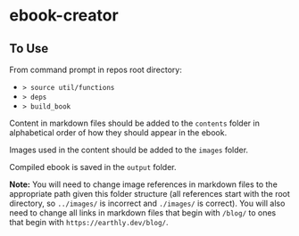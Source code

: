 # ebook-creator

## To Use

From command prompt in repos root directory:

* `> source util/functions`
* `> deps`
* `> build_book`

Content in markdown files should be added to the `contents` folder in alphabetical order of how they should appear in the ebook.

Images used in the content should be added to the `images` folder.

Compiled ebook is saved in the `output` folder.

**Note:**  You will need to change image references in markdown files to the appropriate path given this folder structure (all references start with the root directory, so `../images/` is incorrect and `./images/` is correct). You will also need to change all links in markdown files that begin with `/blog/` to ones that begin with `https://earthly.dev/blog/`.
